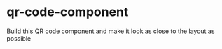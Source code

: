# qr-code-component
Build this QR code component and make it look as close to the layout as possible
